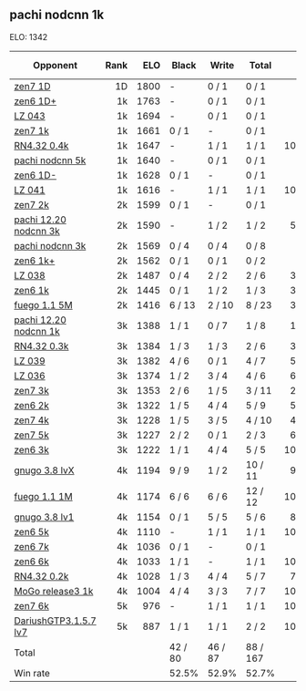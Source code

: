 ## pachi nodcnn 1k ##

ELO: 1342

Opponent | Rank | ELO | Black | Write | Total | Win rate
---------|-----:|----:|-------|-------|-------|-------:
[zen7 1D](zen7%201D.md) | 1D | 1800 | - | 0 / 1 | 0 / 1 | 0.0%
[zen6 1D+](zen6%201D+.md) | 1k | 1763 | - | 0 / 1 | 0 / 1 | 0.0%
[LZ 043](LZ%20043.md) | 1k | 1694 | - | 0 / 1 | 0 / 1 | 0.0%
[zen7 1k](zen7%201k.md) | 1k | 1661 | 0 / 1 | - | 0 / 1 | 0.0%
[RN4.32 0.4k](RN4.32%200.4k.md) | 1k | 1647 | - | 1 / 1 | 1 / 1 | 100.0%
[pachi nodcnn 5k](pachi%20nodcnn%205k.md) | 1k | 1640 | - | 0 / 1 | 0 / 1 | 0.0%
[zen6 1D-](zen6%201D-.md) | 1k | 1628 | 0 / 1 | - | 0 / 1 | 0.0%
[LZ 041](LZ%20041.md) | 1k | 1616 | - | 1 / 1 | 1 / 1 | 100.0%
[zen7 2k](zen7%202k.md) | 2k | 1599 | 0 / 1 | - | 0 / 1 | 0.0%
[pachi 12.20 nodcnn 3k](pachi%2012.20%20nodcnn%203k.md) | 2k | 1590 | - | 1 / 2 | 1 / 2 | 50.0%
[pachi nodcnn 3k](pachi%20nodcnn%203k.md) | 2k | 1569 | 0 / 4 | 0 / 4 | 0 / 8 | 0.0%
[zen6 1k+](zen6%201k+.md) | 2k | 1562 | 0 / 1 | 0 / 1 | 0 / 2 | 0.0%
[LZ 038](LZ%20038.md) | 2k | 1487 | 0 / 4 | 2 / 2 | 2 / 6 | 33.3%
[zen6 1k](zen6%201k.md) | 2k | 1445 | 0 / 1 | 1 / 2 | 1 / 3 | 33.3%
[fuego 1.1 5M](fuego%201.1%205M.md) | 2k | 1416 | 6 / 13 | 2 / 10 | 8 / 23 | 34.8%
[pachi 12.20 nodcnn 1k](pachi%2012.20%20nodcnn%201k.md) | 3k | 1388 | 1 / 1 | 0 / 7 | 1 / 8 | 12.5%
[RN4.32 0.3k](RN4.32%200.3k.md) | 3k | 1384 | 1 / 3 | 1 / 3 | 2 / 6 | 33.3%
[LZ 039](LZ%20039.md) | 3k | 1382 | 4 / 6 | 0 / 1 | 4 / 7 | 57.1%
[LZ 036](LZ%20036.md) | 3k | 1374 | 1 / 2 | 3 / 4 | 4 / 6 | 66.7%
[zen7 3k](zen7%203k.md) | 3k | 1353 | 2 / 6 | 1 / 5 | 3 / 11 | 27.3%
[zen6 2k](zen6%202k.md) | 3k | 1322 | 1 / 5 | 4 / 4 | 5 / 9 | 55.6%
[zen7 4k](zen7%204k.md) | 3k | 1228 | 1 / 5 | 3 / 5 | 4 / 10 | 40.0%
[zen7 5k](zen7%205k.md) | 3k | 1227 | 2 / 2 | 0 / 1 | 2 / 3 | 66.7%
[zen6 3k](zen6%203k.md) | 3k | 1222 | 1 / 1 | 4 / 4 | 5 / 5 | 100.0%
[gnugo 3.8 lvX](gnugo%203.8%20lvX.md) | 4k | 1194 | 9 / 9 | 1 / 2 | 10 / 11 | 90.9%
[fuego 1.1 1M](fuego%201.1%201M.md) | 4k | 1174 | 6 / 6 | 6 / 6 | 12 / 12 | 100.0%
[gnugo 3.8 lv1](gnugo%203.8%20lv1.md) | 4k | 1154 | 0 / 1 | 5 / 5 | 5 / 6 | 83.3%
[zen6 5k](zen6%205k.md) | 4k | 1110 | - | 1 / 1 | 1 / 1 | 100.0%
[zen6 7k](zen6%207k.md) | 4k | 1036 | 0 / 1 | - | 0 / 1 | 0.0%
[zen6 6k](zen6%206k.md) | 4k | 1033 | 1 / 1 | - | 1 / 1 | 100.0%
[RN4.32 0.2k](RN4.32%200.2k.md) | 4k | 1028 | 1 / 3 | 4 / 4 | 5 / 7 | 71.4%
[MoGo release3 1k](MoGo%20release3%201k.md) | 4k | 1004 | 4 / 4 | 3 / 3 | 7 / 7 | 100.0%
[zen7 6k](zen7%206k.md) | 5k | 976 | - | 1 / 1 | 1 / 1 | 100.0%
[DariushGTP3.1.5.7 lv7](DariushGTP3.1.5.7%20lv7.md) | 5k | 887 | 1 / 1 | 1 / 1 | 2 / 2 | 100.0%
Total | | | 42 / 80 | 46 / 87 | 88 / 167 | 
Win rate| | | 52.5% | 52.9% | 52.7% | 
